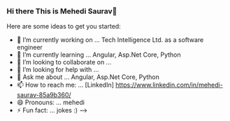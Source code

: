 ### Hi there This is Mehedi Saurav👋



Here are some ideas to get you started:

- 🔭 I’m currently working on ... Tech Intelligence Ltd. as a software engineer
- 🌱 I’m currently learning ... Angular, Asp.Net Core, Python 
- 👯 I’m looking to collaborate on ...  
- 🤔 I’m looking for help with ...
- 💬 Ask me about ...  Angular, Asp.Net Core, Python
- 📫 How to reach me: ... [LinkedIn] https://www.linkedin.com/in/mehedi-saurav-85a9b360/
- 😄 Pronouns: ... mehedi
- ⚡ Fun fact: ...  jokes :)
-->

